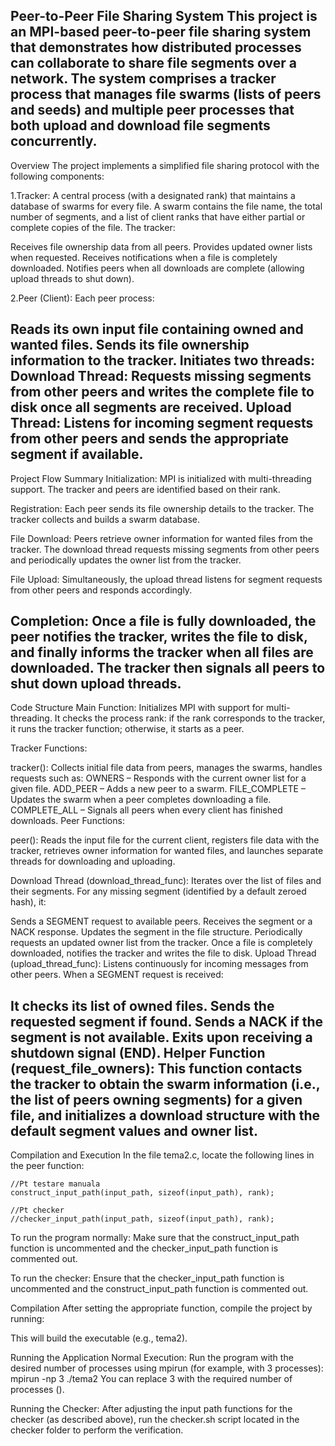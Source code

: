 Peer-to-Peer File Sharing System
This project is an MPI-based peer-to-peer file sharing system that demonstrates how distributed processes can collaborate to share file segments over a network. The system comprises a tracker process that manages file swarms (lists of peers and seeds) and multiple peer processes that both upload and download file segments concurrently.
-----------------------------------------------------------------------------------------------------------------------------------------------------------------------
Overview
The project implements a simplified file sharing protocol with the following components:

1.Tracker:
A central process (with a designated rank) that maintains a database of swarms for every file. A swarm contains the file name, the total number of segments, and a list of client ranks that have either partial or complete copies of the file. The tracker:

Receives file ownership data from all peers.
Provides updated owner lists when requested.
Receives notifications when a file is completely downloaded.
Notifies peers when all downloads are complete (allowing upload threads to shut down).

2.Peer (Client):
Each peer process:

Reads its own input file containing owned and wanted files.
Sends its file ownership information to the tracker.
Initiates two threads:
Download Thread:
Requests missing segments from other peers and writes the complete file to disk once all segments are received.
Upload Thread:
Listens for incoming segment requests from other peers and sends the appropriate segment if available.
-----------------------------------------------------------------------------------------------------------------------------------------------------------------------
Project Flow Summary
Initialization:
MPI is initialized with multi-threading support. The tracker and peers are identified based on their rank.

Registration:
Each peer sends its file ownership details to the tracker. The tracker collects and builds a swarm database.

File Download:
Peers retrieve owner information for wanted files from the tracker. The download thread requests missing segments from other peers and periodically updates the owner list from the tracker.

File Upload:
Simultaneously, the upload thread listens for segment requests from other peers and responds accordingly.

Completion:
Once a file is fully downloaded, the peer notifies the tracker, writes the file to disk, and finally informs the tracker when all files are downloaded. The tracker then signals all peers to shut down upload threads.
-----------------------------------------------------------------------------------------------------------------------------------------------------------------------
Code Structure
Main Function:
Initializes MPI with support for multi-threading. It checks the process rank: if the rank corresponds to the tracker, it runs the tracker function; otherwise, it starts as a peer.

Tracker Functions:

tracker(): Collects initial file data from peers, manages the swarms, handles requests such as:
OWNERS – Responds with the current owner list for a given file.
ADD_PEER – Adds a new peer to a swarm.
FILE_COMPLETE – Updates the swarm when a peer completes downloading a file.
COMPLETE_ALL – Signals all peers when every client has finished downloads.
Peer Functions:

peer():
Reads the input file for the current client, registers file data with the tracker, retrieves owner information for wanted files, and launches separate threads for downloading and uploading.

Download Thread (download_thread_func):
Iterates over the list of files and their segments. For any missing segment (identified by a default zeroed hash), it:

Sends a SEGMENT request to available peers.
Receives the segment or a NACK response.
Updates the segment in the file structure.
Periodically requests an updated owner list from the tracker.
Once a file is completely downloaded, notifies the tracker and writes the file to disk.
Upload Thread (upload_thread_func):
Listens continuously for incoming messages from other peers. When a SEGMENT request is received:

It checks its list of owned files.
Sends the requested segment if found.
Sends a NACK if the segment is not available.
Exits upon receiving a shutdown signal (END).
Helper Function (request_file_owners):
This function contacts the tracker to obtain the swarm information (i.e., the list of peers owning segments) for a given file, and initializes a download structure with the default segment values and owner list.
-----------------------------------------------------------------------------------------------------------------------------------------------------------------------
Compilation and Execution
In the file tema2.c, locate the following lines in the peer function:

    //Pt testare manuala
    construct_input_path(input_path, sizeof(input_path), rank);

    //Pt checker
    //checker_input_path(input_path, sizeof(input_path), rank);

    
To run the program normally:
Make sure that the construct_input_path function is uncommented and the checker_input_path function is commented out.

To run the checker:
Ensure that the checker_input_path function is uncommented and the construct_input_path function is commented out.

Compilation
After setting the appropriate function, compile the project by running:

This will build the executable (e.g., tema2).

Running the Application
Normal Execution:
Run the program with the desired number of processes using mpirun (for example, with 3 processes):
mpirun -np 3 ./tema2
You can replace 3 with the required number of processes (<N>).

Running the Checker:
After adjusting the input path functions for the checker (as described above), run the checker.sh script located in the checker folder to perform the verification.



